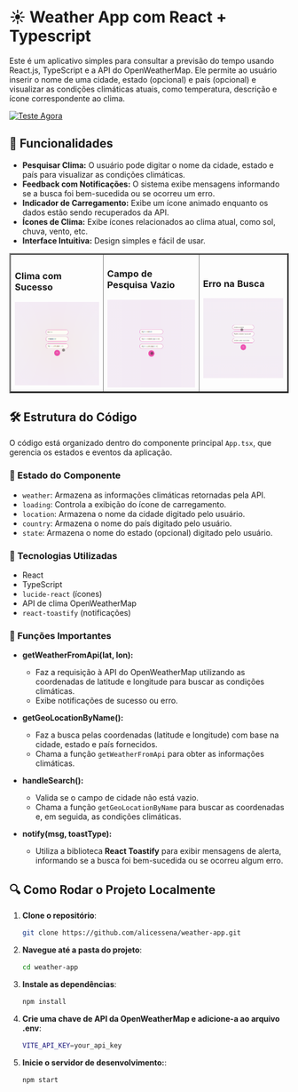 # ☀️ Weather App com React + Typescript

Este é um aplicativo simples para consultar a previsão do tempo usando React.js, TypeScript e a API do OpenWeatherMap. Ele permite ao usuário inserir o nome de uma cidade, estado (opcional) e país (opcional) e visualizar as condições climáticas atuais, como temperatura, descrição e ícone correspondente ao clima.

[![Teste Agora](https://i.imgur.com/NjMHH9O.png)](https://weather-app-alicessena.vercel.app/)

## 🚀 Funcionalidades

- **Pesquisar Clima:** O usuário pode digitar o nome da cidade, estado e país para visualizar as condições climáticas.
- **Feedback com Notificações:** O sistema exibe mensagens informando se a busca foi bem-sucedida ou se ocorreu um erro.
- **Indicador de Carregamento:** Exibe um ícone animado enquanto os dados estão sendo recuperados da API.
- **Ícones de Clima:** Exibe ícones relacionados ao clima atual, como sol, chuva, vento, etc.
- **Interface Intuitiva:** Design simples e fácil de usar.

<table border="2">
  <tr>
    <td>
        <h3> Clima com Sucesso </h3>
        <a href=""><img src="./src/assets/succes.gif" width="200px"></a>
    </td>
      <td>
        <h3> Campo de Pesquisa Vazio </h3>
        <a href=""><img src="./src/assets/warning.gif" width="200px"></a>
    </td>
    <td>
      <h3> Erro na Busca </h3>
      <a href=""><img src="./src/assets/error.gif" width="200px" ></a>
    </td>
  </tr>
</table>

## 🛠️ Estrutura do Código

O código está organizado dentro do componente principal `App.tsx`, que gerencia os estados e eventos da aplicação.

### 📌 Estado do Componente

- `weather`: Armazena as informações climáticas retornadas pela API.
- `loading`: Controla a exibição do ícone de carregamento.
- `location`: Armazena o nome da cidade digitado pelo usuário.
- `country`: Armazena o nome do país digitado pelo usuário.
- `state`: Armazena o nome do estado (opcional) digitado pelo usuário.


### 📌 Tecnologias Utilizadas

- React
- TypeScript
- `lucide-react` (ícones)
- API de clima OpenWeatherMap
- `react-toastify` (notificações)

### 📌 Funções Importantes


- **getWeatherFromApi(lat, lon):**  
  - Faz a requisição à API do OpenWeatherMap utilizando as coordenadas de latitude e longitude para buscar as condições climáticas.
  - Exibe notificações de sucesso ou erro.

- **getGeoLocationByName():**  
  - Faz a busca pelas coordenadas (latitude e longitude) com base na cidade, estado e país fornecidos.
  - Chama a função `getWeatherFromApi` para obter as informações climáticas.

- **handleSearch():**  
  - Valida se o campo de cidade não está vazio.
  - Chama a função `getGeoLocationByName` para buscar as coordenadas e, em seguida, as condições climáticas.

- **notify(msg, toastType):**  
  - Utiliza a biblioteca **React Toastify** para exibir mensagens de alerta, informando se a busca foi bem-sucedida ou se ocorreu algum erro.

## 🔍 Como Rodar o Projeto Localmente

1. **Clone o repositório**:
   ```bash
   git clone https://github.com/alicessena/weather-app.git 

2. **Navegue até a pasta do projeto**:
   ```bash
   cd weather-app

3. **Instale as dependências**:
   ```bash
   npm install

4. **Crie uma chave de API da OpenWeatherMap e adicione-a ao arquivo .env**:
   ```bash
   VITE_API_KEY=your_api_key

5. **Inicie o servidor de desenvolvimento:**:
   ```bash
   npm start

